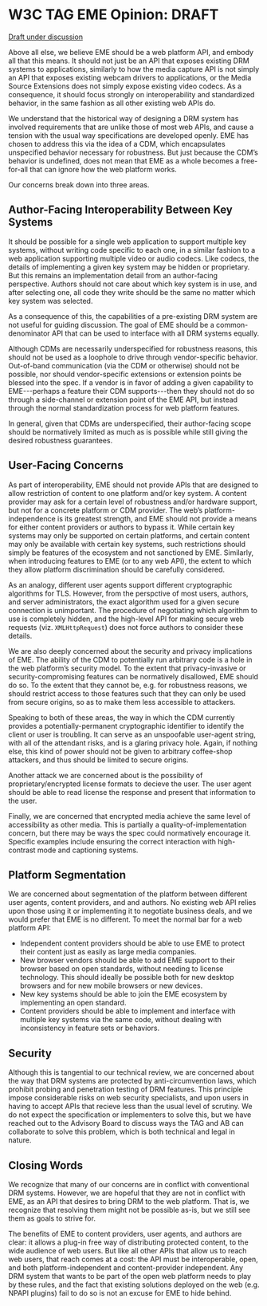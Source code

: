 # W3C TAG EME Opinion: DRAFT

[Draft under discussion](https://dvcs.w3.org/hg/html-media/raw-file/tip/encrypted-media/encrypted-media.html)

Above all else, we believe EME should be a web platform API, and embody all that this means. It should not just be an API that exposes existing DRM systems to applications, similarly to how the media capture API is not simply an API that exposes existing webcam drivers to applications, or the Media Source Extensions does not simply expose existing video codecs. As a consequence, it should focus strongly on interoperability and standardized behavior, in the same fashion as all other existing web APIs do.

We understand that the historical way of designing a DRM system has involved requirements that are unlike those of most web APIs, and cause a tension with the usual way specifications are developed openly.  EME has chosen to address this via the idea of a CDM, which encapsulates unspecified behavior necessary for robustness. But just because the CDM’s behavior is undefined, does not mean that EME as a whole becomes a  free-for-all that can ignore how the web platform works.

Our concerns break down into three areas.

## Author-Facing Interoperability Between Key Systems

It should be possible for a single web application to support multiple key systems, without writing code specific to each one, in a similar fashion to a web application supporting multiple video or audio codecs. Like codecs, the details of implementing a given key system may be hidden or proprietary. But this remains an implementation detail from an author-facing perspective. Authors should not care about which key system is in use, and after selecting one, all code they write should be the same no matter which key system was selected.

As a consequence of this, the capabilities of a pre-existing DRM system are not useful for guiding discussion. The goal of EME should be a common-denominator API that can be used to interface with all DRM systems equally.

Although CDMs are necessarily underspecified for robustness reasons, this should not be used as a loophole to drive through vendor-specific behavior. Out-of-band communication (via the CDM or otherwise) should not be possible, nor should vendor-specific extensions or extension points be blessed into the spec. If a vendor is in favor of adding a given capability to EME---perhaps a feature their CDM supports---then they should not do so through a side-channel or extension point of the EME API, but instead through the normal standardization process for web platform features.

In general, given that CDMs are underspecified, their author-facing scope should be normatively limited as much as is possible while still giving the desired robustness guarantees.

## User-Facing Concerns

As part of interoperability, EME should not provide APIs that are designed to allow restriction of content to one platform and/or key system. A content provider may ask for a certain level of robustness and/or hardware support, but not for a concrete platform or CDM provider. The web’s platform-independence is its greatest strength, and EME should not provide a means for either content providers or authors to bypass it. While certain key systems may only be supported on certain platforms, and certain content may only be available with certain key systems, such restrictions should simply be features of the ecosystem and not sanctioned by EME. Similarly, when introducing features to EME (or to any web API), the extent to which they allow platform discrimination should be carefully considered.

As an analogy, different user agents support different cryptographic algorithms for TLS. However, from the perspctive of most users, authors, and server administrators, the exact algorithm used for a given secure connection is unimportant. The procedure of negotiating which algorithm to use is completely hidden, and the high-level API for making secure web requests (viz. `XMLHttpRequest`) does not force authors to consider these details.

We are also deeply concerned about the security and privacy implications of EME. The ability of the CDM to potentially run arbitrary code is a hole in the web platform’s security model. To the extent that privacy-invasive or security-compromising features can be normatively disallowed, EME should do so. To the extent that they cannot be, e.g. for robustness reasons, we should restrict access to those features such that they can only be used from secure origins, so as to make them less accessible to attackers.

Speaking to both of these areas, the way in which the CDM currently provides a potentially-permanent cryptographic identifier to identify the client or user is troubling. It can serve as an unspoofable user-agent string, with all of the attendant risks, and is a glaring privacy hole. Again, if nothing else, this kind of power should not be given to arbitrary coffee-shop attackers, and thus should be limited to secure origins.

Another attack we are concerned about is the possibility of proprietary/encrypted license formats to decieve the user. The user agent should be able to read license the response and present that information to the user.

Finally, we are concerned that encrypted media achieve the same level of accessibility as other media. This is partially a quality-of-implementation concern, but there may be ways the spec could normatively encourage it. Specific examples include ensuring the correct interaction with high-contrast mode and captioning systems.

## Platform Segmentation

We are concerned about segmentation of the platform between different user agents, content providers, and and authors. No existing web API relies upon those using it or implementing it to negotiate business deals, and we would prefer that EME is no different. To meet the normal bar for a web platform API:

- Independent content providers should be able to use EME to protect their content just as easily as large media companies.
- New browser vendors should be able to add EME support to their browser based on open standards, without needing to license technology. This should ideally be possible both for new desktop browsers and for new mobile browsers or new devices.
- New key systems should be able to join the EME ecosystem by implementing an open standard.
- Content providers should be able to implement and interface with multiple key systems via the same code, without dealing with inconsistency in feature sets or behaviors.

## Security

Although this is tangential to our technical review, we are concerned about the way that DRM systems are protected by anti-circumvention laws, which prohibit probing and penetration testing of DRM features. This principle impose considerable risks on web security specialists, and upon users in having to accept APIs that recieve less than the usual level of scrutiny. We do not expect the specification or implementers to solve this, but we have reached out to the Advisory Board to discuss ways the TAG and AB can collaborate to solve this problem, which is both technical and legal in nature.

## Closing Words

We recognize that many of our concerns are in conflict with conventional DRM systems. However, we are hopeful that they are not in conflict with EME, as an API that desires to bring DRM to the web platform. That is, we recognize that resolving them might not be possible as-is, but we still see them as goals to strive for.

The benefits of EME to content providers, user agents, and authors are clear: it allows a plug-in free way of distributing protected content, to the wide audience of web users. But like all other APIs that allow us to reach web users, that reach comes at a cost: the API must be interoperable, open, and both platform-independent and content-provider independent. Any DRM system that wants to be part of the open web platform needs to play by these rules, and the fact that existing solutions deployed on the web (e.g. NPAPI plugins) fail to do so is not an excuse for EME to hide behind.
